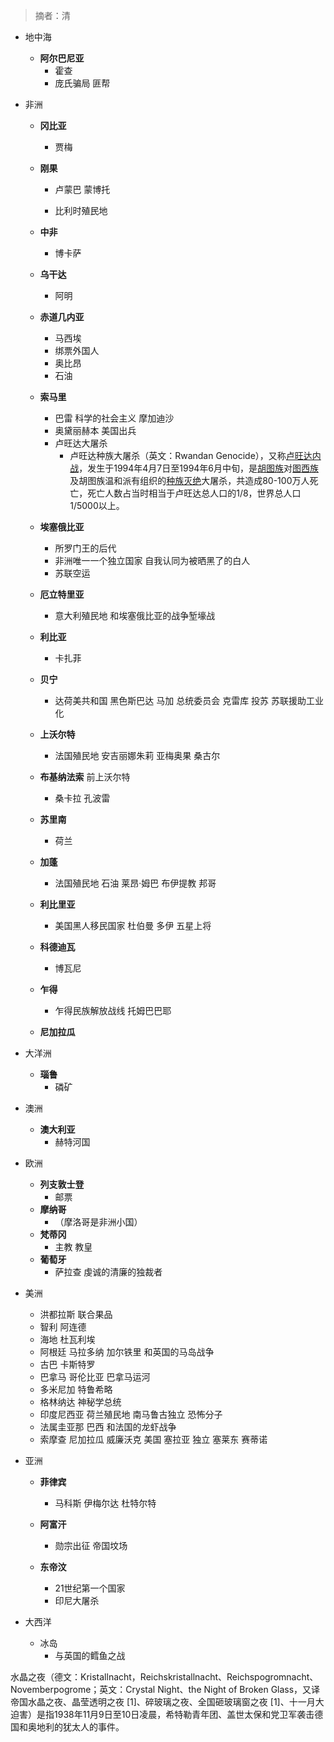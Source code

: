 > 摘者：清

- 地中海

  - **阿尔巴尼亚** 
    - 霍查
    - 庞氏骗局 匪帮

- 非洲

  - **冈比亚**
    - 贾梅


  - **刚果**

    - 卢蒙巴 蒙博托

    - 比利时殖民地

  - **中非**

    - 博卡萨


  - **乌干达**
    - 阿明


  - **赤道几内亚**
    - 马西埃 
    - 绑票外国人 
    - 奥比昂 
    - 石油
  - **索马里** 
    - 巴雷 科学的社会主义 摩加迪沙 
    - 奥黛丽赫本 美国出兵 
    - 卢旺达大屠杀
      - 卢旺达种族大屠杀（英文：Rwandan Genocide），又称[卢旺达内战](https://baike.baidu.com/item/卢旺达内战/3185942?fromModule=lemma_inlink)，发生于1994年4月7日至1994年6月中旬，是[胡图族](https://baike.baidu.com/item/胡图族/895042?fromModule=lemma_inlink)对[图西族](https://baike.baidu.com/item/图西族/2407424?fromModule=lemma_inlink)及胡图族温和派有组织的[种族灭绝](https://baike.baidu.com/item/种族灭绝/4179544?fromModule=lemma_inlink)大屠杀，共造成80-100万人死亡，死亡人数占当时相当于卢旺达总人口的1/8，世界总人口1/5000以上。
  - **埃塞俄比亚**
    - 所罗门王的后代
    - 非洲唯一一个独立国家 自我认同为被晒黑了的白人 
    - 苏联空运
  - **厄立特里亚**
    - 意大利殖民地 和埃塞俄比亚的战争堑壕战
  - **利比亚**
    - 卡扎菲
  - **贝宁**
    - 达荷美共和国 黑色斯巴达 马加 总统委员会 克雷库 投苏 苏联援助工业化 
  - **上沃尔特**
    - 法国殖民地 安吉丽娜朱莉 亚梅奥果 桑古尔
  - **布基纳法索** 前上沃尔特 
    - 桑卡拉 孔波雷
  - **苏里南**
    - 荷兰
  - **加蓬**
    - 法国殖民地 石油 莱昂·姆巴 布伊提教 邦哥
  - **利比里亚**
    - 美国黑人移民国家 杜伯曼 多伊 五星上将
  - **科德迪瓦**
    - 博瓦尼
  - **乍得**
    - 乍得民族解放战线 托姆巴巴耶
  - **尼加拉瓜**


- 大洋洲
  - **瑙鲁**
    - 磷矿

- 澳洲
  - **澳大利亚**
    - 赫特河国
- 欧洲
  - **列支敦士登** 
    - 邮票
  - **摩纳哥** 
    - （摩洛哥是非洲小国）
  - **梵蒂冈**
    - 主教 教皇
  - **葡萄牙**
    - 萨拉查 虔诚的清廉的独裁者

- 美洲
  - 洪都拉斯 联合果品
  - 智利 阿连德
  - 海地 杜瓦利埃
  - 阿根廷 马拉多纳 加尔铁里 和英国的马岛战争
  - 古巴 卡斯特罗
  - 巴拿马 哥伦比亚 巴拿马运河
  - 多米尼加 特鲁希略
  - 格林纳达 神秘学总统
  - 印度尼西亚 荷兰殖民地 南马鲁古独立 恐怖分子
  - 法属圭亚那 巴西 和法国的龙虾战争
  - 索摩查 尼加拉瓜 威廉沃克 美国 塞拉亚 独立 塞莱东 赛蒂诺


- 亚洲

  - **菲律宾**
    - 马科斯 伊梅尔达 杜特尔特

  - **阿富汗**
    - 勋宗出征 帝国坟场

  - **东帝汶**
    - 21世纪第一个国家
    - 印尼大屠杀

- 大西洋 
  - 冰岛
    - 与英国的鳕鱼之战

水晶之夜（德文：Kristallnacht，Reichskristallnacht、Reichspogromnacht、Novemberpogrome；英文：Crystal Night、the Night of Broken Glass，又译帝国水晶之夜、晶莹透明之夜 [1]、碎玻璃之夜、全国砸玻璃窗之夜 [1]、十一月大迫害）是指1938年11月9日至10日凌晨，希特勒青年团、盖世太保和党卫军袭击德国和奥地利的犹太人的事件。